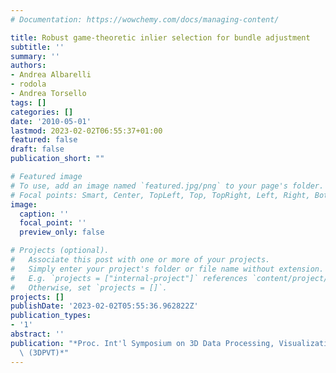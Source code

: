 ```yaml
---
# Documentation: https://wowchemy.com/docs/managing-content/

title: Robust game-theoretic inlier selection for bundle adjustment
subtitle: ''
summary: ''
authors:
- Andrea Albarelli
- rodola
- Andrea Torsello
tags: []
categories: []
date: '2010-05-01'
lastmod: 2023-02-02T06:55:37+01:00
featured: false
draft: false
publication_short: ""

# Featured image
# To use, add an image named `featured.jpg/png` to your page's folder.
# Focal points: Smart, Center, TopLeft, Top, TopRight, Left, Right, BottomLeft, Bottom, BottomRight.
image:
  caption: ''
  focal_point: ''
  preview_only: false

# Projects (optional).
#   Associate this post with one or more of your projects.
#   Simply enter your project's folder or file name without extension.
#   E.g. `projects = ["internal-project"]` references `content/project/deep-learning/index.md`.
#   Otherwise, set `projects = []`.
projects: []
publishDate: '2023-02-02T05:55:36.962822Z'
publication_types:
- '1'
abstract: ''
publication: "*Proc. Int'l Symposium on 3D Data Processing, Visualization and Transmission\
  \ (3DPVT)*"
---
```

